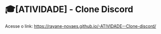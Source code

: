 # 🎓[ATIVIDADE] - Clone Discord

Acesse o link: https://rayane-novaes.github.io/-ATIVIDADE--Clone-discord/
